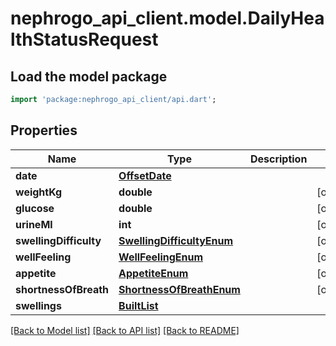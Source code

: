 # nephrogo_api_client.model.DailyHealthStatusRequest

## Load the model package
```dart
import 'package:nephrogo_api_client/api.dart';
```

## Properties
Name | Type | Description | Notes
------------ | ------------- | ------------- | -------------
**date** | [**OffsetDate**](OffsetDate.md) |  | 
**weightKg** | **double** |  | [optional] 
**glucose** | **double** |  | [optional] 
**urineMl** | **int** |  | [optional] 
**swellingDifficulty** | [**SwellingDifficultyEnum**](SwellingDifficultyEnum.md) |  | [optional] 
**wellFeeling** | [**WellFeelingEnum**](WellFeelingEnum.md) |  | [optional] 
**appetite** | [**AppetiteEnum**](AppetiteEnum.md) |  | [optional] 
**shortnessOfBreath** | [**ShortnessOfBreathEnum**](ShortnessOfBreathEnum.md) |  | [optional] 
**swellings** | [**BuiltList<SwellingRequest>**](SwellingRequest.md) |  | 

[[Back to Model list]](../README.md#documentation-for-models) [[Back to API list]](../README.md#documentation-for-api-endpoints) [[Back to README]](../README.md)


